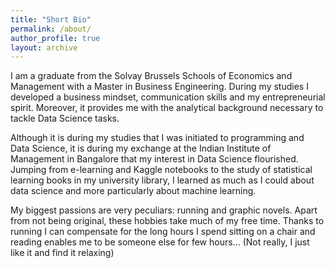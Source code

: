 ```yaml
---
title: "Short Bio"
permalink: /about/
author_profile: true
layout: archive
---
```


I am a graduate from the Solvay Brussels Schools of Economics and Management with a Master in Business Engineering. During my studies I developed a business mindset, communication skills and my entrepreneurial spirit. Moreover, it provides me with the analytical background necessary to tackle Data Science tasks.

Although it is during my studies that I was initiated to programming and Data Science, it is during my exchange at the Indian Institute of Management in Bangalore that my interest in Data Science flourished. Jumping from e-learning and Kaggle notebooks to the study of statistical learning books in my university library, I learned as much as I could about data science and more particularly about machine learning.

My biggest passions are very peculiars: running and graphic novels. Apart from not being original, these hobbies take much of my free time. Thanks to running I can compensate for the long hours I spend sitting on a chair and reading enables me to be someone else for few hours... (Not really, I just like it and find it relaxing)
